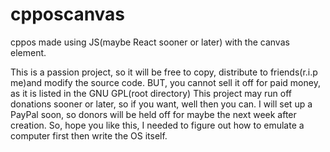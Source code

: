 # cpposcanvas
cppos made using JS(maybe React sooner or later) with the canvas element.

This is a passion project, so it will be free to copy, distribute to friends(r.i.p me)and modify the source code.
BUT, you cannot sell it off for paid money, as it is listed in the GNU GPL(root directory) This project may run off donations sooner or later, so if you want, well then you can.
I will set up a PayPal soon, so donors will be held off for maybe the next week after creation.
So, hope you like this, I needed to figure out how to emulate a computer first then write the OS itself.
